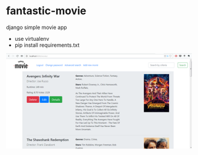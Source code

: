 # fantastic-movie
django simple movie app

- use virtualenv 
- pip install requirements.txt

<img src="app.png" alt="fantastic movie"/>
